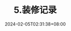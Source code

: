 ---
title: "5.装修记录"
description: 
date: 2024-02-05T02:31:38+08:00
image: 
math: 
license: 
hidden: true
comments: true
draft: true
---